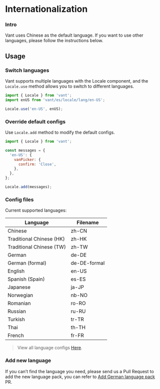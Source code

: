 # Internationalization

### Intro

Vant uses Chinese as the default language. If you want to use other languages, please follow the instructions below.

## Usage

### Switch languages

Vant supports multiple languages with the Locale component, and the `Locale.use` method allows you to switch to different languages.

```js
import { Locale } from 'vant';
import enUS from 'vant/es/locale/lang/en-US';

Locale.use('en-US', enUS);
```

### Override default configs

Use `Locale.add` method to modify the default configs.

```js
import { Locale } from 'vant';

const messages = {
  'en-US': {
    vanPicker: {
      confirm: 'Close',
    },
  },
};

Locale.add(messages);
```

### Config files

Current supported languages:

| Language                 | Filename     |
| ------------------------ | ------------ |
| Chinese                  | zh-CN        |
| Traditional Chinese (HK) | zh-HK        |
| Traditional Chinese (TW) | zh-TW        |
| German                   | de-DE        |
| German (formal)          | de-DE-formal |
| English                  | en-US        |
| Spanish (Spain)          | es-ES        |
| Japanese                 | ja-JP        |
| Norwegian                | nb-NO        |
| Romanian                 | ro-RO        |
| Russian                  | ru-RU        |
| Turkish                  | tr-TR        |
| Thai                     | th-TH        |
| French                   | fr-FR        |

> View all language configs [Here](https://github.com/youzan/vant/tree/dev/src/locale/lang).

### Add new language

If you can’t find the language you need, please send us a Pull Request to add the new language pack, you can refer to [Add German language pack](https://github.com/youzan/vant/pull/7245) PR.
